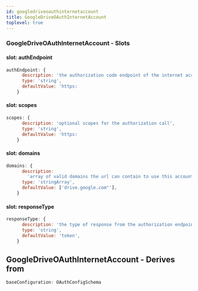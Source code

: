 ```yaml
---
id: googledriveoauthinternetaccount
title: GoogleDriveOAuthInternetAccount
toplevel: true
---
```







### GoogleDriveOAuthInternetAccount - Slots
#### slot: authEndpoint



```js
authEndpoint: {
      description: 'the authorization code endpoint of the internet account',
      type: 'string',
      defaultValue: 'https:
    }
```

#### slot: scopes



```js
scopes: {
      description: 'optional scopes for the authorization call',
      type: 'string',
      defaultValue: 'https:
    }
```

#### slot: domains



```js
domains: {
      description:
        'array of valid domains the url can contain to use this account',
      type: 'stringArray',
      defaultValue: ['drive.google.com"'],
    }
```

#### slot: responseType



```js
responseType: {
      description: 'the type of response from the authorization endpoint',
      type: 'string',
      defaultValue: 'token',
    }
```


## GoogleDriveOAuthInternetAccount - Derives from




```js
baseConfiguration: OAuthConfigSchema
```

 

